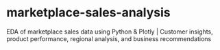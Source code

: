 # marketplace-sales-analysis
EDA of marketplace sales data using Python &amp; Plotly | Customer insights, product performance, regional analysis, and business recommendations
